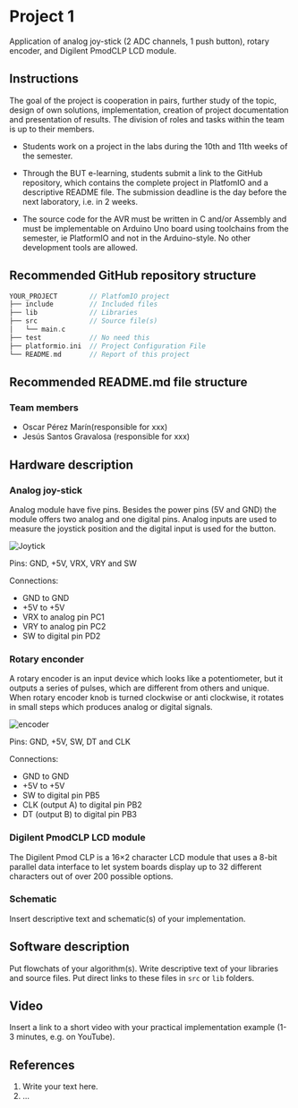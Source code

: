 # Project 1

Application of analog joy-stick (2 ADC channels, 1 push button), rotary encoder, and Digilent PmodCLP LCD module.

## Instructions

The goal of the project is cooperation in pairs, further study of the topic, design of own solutions, implementation, creation of project documentation and presentation of results. The division of roles and tasks within the team is up to their members.

* Students work on a project in the labs during the 10th and 11th weeks of the semester.

* Through the BUT e-learning, students submit a link to the GitHub repository, which contains the complete project in PlatfomIO and a descriptive README file. The submission deadline is the day before the next laboratory, i.e. in 2 weeks.

* The source code for the AVR must be written in C and/or Assembly and must be implementable on Arduino Uno board using toolchains from the semester, ie PlatformIO and not in the Arduino-style. No other development tools are allowed.

## Recommended GitHub repository structure

   ```c
   YOUR_PROJECT        // PlatfomIO project
   ├── include         // Included files
   ├── lib             // Libraries
   ├── src             // Source file(s)
   │   └── main.c
   ├── test            // No need this
   ├── platformio.ini  // Project Configuration File
   └── README.md       // Report of this project
   ```

## Recommended README.md file structure

### Team members

* Oscar Pérez Marín(responsible for xxx)
* Jesús Santos Gravalosa (responsible for xxx)

## Hardware description

### Analog joy-stick 

Analog module have five pins. Besides the power pins (5V and GND) the module offers two analog and one digital pins. Analog inputs are used to measure the joystick position and the digital input is used for the button.

![Joytick](https://user-images.githubusercontent.com/114435572/207159637-dbdfa58b-5910-48cb-b4ea-f2da0240703e.PNG)

Pins: GND, +5V, VRX, VRY and SW

Connections:

 - GND to GND 
 - +5V to +5V
 - VRX to analog pin PC1
 - VRY to analog pin PC2
 - SW to digital pin PD2

### Rotary enconder

A rotary encoder is an input device which looks like a potentiometer, but it outputs a series of pulses, which are different from others and unique. When rotary encoder knob is turned clockwise or anti clockwise, it rotates in small steps which produces analog or digital signals. 

![encoder](https://user-images.githubusercontent.com/114435572/207161461-bfb96832-c19b-467a-944c-2c1135a35f83.jpg)

Pins: GND, +5V, SW, DT and CLK

Connections:

  - GND to GND
  - +5V to +5V
  - SW to digital pin PB5
  - CLK (output A) to digital  pin PB2
  - DT (output B) to digital pin PB3

### Digilent PmodCLP LCD module

The Digilent Pmod CLP is a 16×2 character LCD module that uses a 8-bit parallel data interface to let system boards display up to 32 different characters out of over 200 possible options.




### Schematic

Insert descriptive text and schematic(s) of your implementation.

## Software description

Put flowchats of your algorithm(s). Write descriptive text of your libraries and source files. Put direct links to these files in `src` or `lib` folders.

## Video

Insert a link to a short video with your practical implementation example (1-3 minutes, e.g. on YouTube).

## References

1. Write your text here.
2. ...
